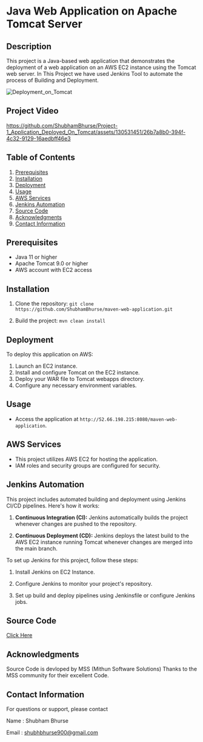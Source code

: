 # Java Web Application on Apache Tomcat Server



## Description

This project is a Java-based web application that demonstrates the deployment of a web application on an AWS EC2 instance using the Tomcat web server.
In This Project we have used Jenkins Tool to automate the process of Building and Deployment.


![Deployment_on_Tomcat](https://github.com/ShubhamBhurse/Project-1_Application_Deployed_On_Tomcat/assets/130531451/555fb332-0e21-4aba-bf6e-58b95e036d64)


## Project Video



https://github.com/ShubhamBhurse/Project-1_Application_Deployed_On_Tomcat/assets/130531451/26b7a8b0-394f-4c32-9129-16aedbff46e3



## Table of Contents

1. [Prerequisites](#prerequisites)
2. [Installation](#installation)
3. [Deployment](#deployment)
4. [Usage](#usage)
5. [AWS Services](#aws-services)
6. [Jenkins Automation](#jenkins-automation)
7. [Source Code](https://github.com/ShubhamBhurse/maven-web-application.git)
8. [Acknowledgments](#acknowledgments)
9. [Contact Information](#contact-information)

## Prerequisites

- Java 11 or higher
- Apache Tomcat 9.0 or higher
- AWS account with EC2 access

## Installation

1. Clone the repository: `git clone https://github.com/ShubhamBhurse/maven-web-application.git`

2. Build the project: `mvn clean install`

## Deployment

To deploy this application on AWS:

1. Launch an EC2 instance.
2. Install and configure Tomcat on the EC2 instance.
3. Deploy your WAR file to Tomcat webapps directory.
4. Configure any necessary environment variables.

## Usage

- Access the application at `http://52.66.198.215:8080/maven-web-application`.

## AWS Services

- This project utilizes AWS EC2 for hosting the application.
- IAM roles and security groups are configured for security.

## Jenkins Automation

This project includes automated building and deployment using Jenkins CI/CD pipelines. Here's how it works:

1. **Continuous Integration (CI):** Jenkins automatically builds the project whenever changes are pushed to the repository.

2. **Continuous Deployment (CD):** Jenkins deploys the latest build to the AWS EC2 instance running Tomcat whenever changes are merged into the main branch.

To set up Jenkins for this project, follow these steps:

1. Install Jenkins on EC2 Instance.

2. Configure Jenkins to monitor your project's repository.

3. Set up build and deploy pipelines using Jenkinsfile or configure Jenkins jobs.

## Source Code
[Click Here](https://github.com/ShubhamBhurse/maven-web-application.git)

## Acknowledgments
Source Code is devloped by MSS (Mithun Software Solutions)
Thanks to the MSS community for their excellent Code.

## Contact Information

For questions or support, please contact

Name : Shubham Bhurse

Email : shubhbhurse900@gmail.com
